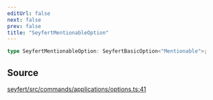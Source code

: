 ```yaml
---
editUrl: false
next: false
prev: false
title: "SeyfertMentionableOption"
---
```


```ts
type SeyfertMentionableOption: SeyfertBasicOption<"Mentionable">;
```

## Source

[seyfert/src/commands/applications/options.ts:41](https://github.com/potoland/potocuit/blob/fe122a1/src/commands/applications/options.ts#L41)
